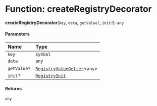 # Function: createRegistryDecorator

**createRegistryDecorator**(`key`, `data`, `getValue?`, `init?`): `any`

#### Parameters

| Name | Type |
| :------ | :------ |
| `key` | `symbol` |
| `data` | `any` |
| `getValue?` | [`RegistryValueGetter`](/auto-docs/core/interfaces/RegistryValueGetter.md)<`any`> |
| `init?` | [`RegistryInit`](/auto-docs/core/interfaces/RegistryInit.md) |

#### Returns

`any`
